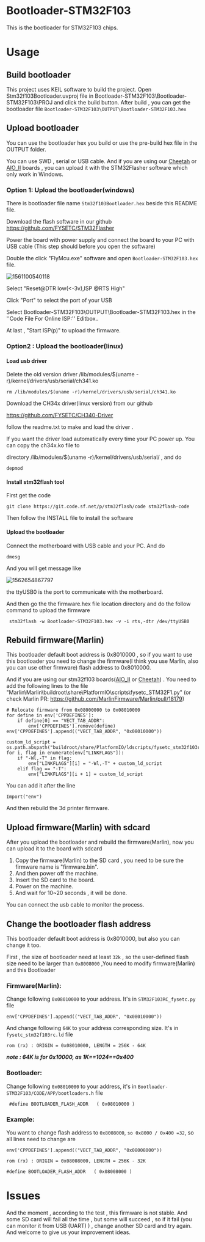 # Bootloader-STM32F103
This is the bootloader for STM32F103 chips.

# Usage

## Build bootloader

This project uses KEIL software to build the project.  Open Stm32f103Bootloader.uvproj file in Bootloader-STM32F103\Bootloader-STM32F103\PROJ and click the build button. After build , you can get the bootloader file ```Bootloader-STM32F103\OUTPUT\Bootloader-STM32F103.hex```

## Upload bootloader

You can use the bootloader hex you build or use the pre-build hex file in the OUTPUT folder.

You can use SWD , serial or USB cable. And if you are using our [Cheetah](https://github.com/FYSETC/FYSETC-Cheetah) or [AIO_II](https://github.com/FYSETC/FYSETC-AIO_II) boards , you can upload it with the STM32Flasher software which only work in Windows.

### Option 1: Upload the bootloader(windows)

There is bootloader file name ```Stm32f103Bootloader.hex``` beside this README file.

Download the flash software in our github https://github.com/FYSETC/STM32Flasher

Power the board with power supply and connect the board to your PC with USB cable (This step should before you open the software)

Double the click "FlyMcu.exe" software and open ```Bootloader-STM32F103.hex``` file.

![1561100540118](E:/Projects/BOARD-FYSETC-CHEETAH/FYSETC-Cheetah/images/Flymcu界面.png)



Select "Reset@DTR low(<-3v),ISP @RTS High"

Click "Port" to select the port of your USB 

Select Bootloader-STM32F103\OUTPUT\Bootloader-STM32F103.hex in the ''Code File For Online ISP:'' Editbox..

At last , "Start ISP(p)" to upload the firmware.

### Option2 : Upload the bootloader(linux)

#### Load usb driver

Delete the old version driver /lib/modules/$(uname -r)/kernel/drivers/usb/serial/ch341.ko

```
rm /lib/modules/$(uname -r)/kernel/drivers/usb/serial/ch341.ko
```

Download the CH34x driver(linux version) from our github

https://github.com/FYSETC/CH340-Driver

follow the readme.txt to make and load the driver .

If you want the driver load automatically every time your PC power up. You can copy the ch34x.ko file to 

directory /lib/modules/$(uname -r)/kernel/drivers/usb/serial/ , and do

```
depmod 
```

#### Install stm32flash tool

First get the code

```
git clone https://git.code.sf.net/p/stm32flash/code stm32flash-code
```

Then follow the INSTALL file to install the software

#### Upload the bootloader

Connect the motherboard with USB cable and your PC. And do

```
dmesg
```

And you will get message like 

![1562654867797](E:/Projects/BOARD-FYSETC-CHEETAH/FYSETC-Cheetah/images/AIO_f4.png)

the ttyUSB0 is the port to communicate with the motherboard.

And then go the the firmware.hex file location directory and do the follow command to upload the firmware

```
 stm32flash -w Bootloader-STM32F103.hex -v -i rts,-dtr /dev/ttyUSB0
```

## Rebuild firmware(Marlin)

This bootloader default boot address is 0x8010000 , so if you want to use this bootloader you need to change the firmware(I think you use Marlin, also you can use other firmware) flash address to 0x8010000.

And if you are using our stm32f103 boards([AIO_II](https://github.com/FYSETC/FYSETC-AIO_II) or [Cheetah](https://github.com/FYSETC/FYSETC-Cheetah)) . You need to add the following lines to the file "Marlin\Marlin\buildroot\share\PlatformIO\scripts\fysetc_STM32F1.py" (or check Marlin PR: https://github.com/MarlinFirmware/Marlin/pull/18179)

```
# Relocate firmware from 0x08000000 to 0x08010000
for define in env['CPPDEFINES']:
    if define[0] == "VECT_TAB_ADDR":
        env['CPPDEFINES'].remove(define)
env['CPPDEFINES'].append(("VECT_TAB_ADDR", "0x08010000"))

custom_ld_script = os.path.abspath("buildroot/share/PlatformIO/ldscripts/fysetc_stm32f103rc.ld")
for i, flag in enumerate(env["LINKFLAGS"]):
    if "-Wl,-T" in flag:
        env["LINKFLAGS"][i] = "-Wl,-T" + custom_ld_script
    elif flag == "-T":
        env["LINKFLAGS"][i + 1] = custom_ld_script
```

You can add it after the line 

```
Import("env")
```

And then rebuild the 3d printer firmware.

## Upload firmware(Marlin) with sdcard

After you upload the bootloader and rebuild the firmware(Marlin), now you can upload it to the board with sdcard

1. Copy the firmware(Marlin) to the SD card , you need to be sure the firmware name is "firmware.bin". 
2. And then power off the machine.
3. Insert the SD card to the board.
4. Power on the machine. 
5. And wait for 10~20 seconds , it will be done. 

You can connect the usb cable to monitor the process.

## Change the bootloader flash address

This bootloader default boot address is 0x8010000, but also you can change it too.

First , the size of bootloader need at least `32k` , so the user-defined flash size need to be larger than `0x8008000` ,You need to modify firmware(Marlin) and this Bootloader 

### Firmware(Marlin):

Change following `0x08010000` to your address. It's in `STM32F103RC_fysetc.py` file

```
env['CPPDEFINES'].append(("VECT_TAB_ADDR", "0x08010000"))
```

And change following `64K` to your address corresponding size. It's in `fysetc_stm32f103rc.ld` file

```
rom (rx) : ORIGIN = 0x08010000, LENGTH = 256K - 64K
```

***note : 64K is for 0x10000, as 1K==1024==0x400*** 

### Bootloader:

Change following `0x08010000` to your address,  it's in `Bootloader-STM32F103/CODE/APP/bootloaders.h` file

```
 #define BOOTLOADER_FLASH_ADDR   ( 0x08010000 )
```

### Example:

You want to change flash address to `0x8008000`, `so 0x8000 / 0x400 =32`, so all lines need to change are

```
env['CPPDEFINES'].append(("VECT_TAB_ADDR", "0x08008000"))

rom (rx) : ORIGIN = 0x08008000, LENGTH = 256K - 32K

#define BOOTLOADER_FLASH_ADDR   ( 0x08008000 )
```

# Issues

And the moment , according to the test , this firmware is not stable. And some SD card will fail all the time , but some will succeed , so if it fail (you can monitor it from USB  (UART) ) , change another SD card and try again. And welcome to give us your improvement ideas.
